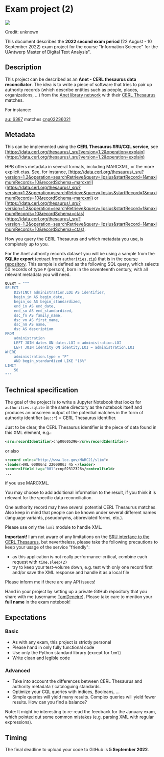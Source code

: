 # Exam project (2)

![](images/project.jpeg)

Credit: unknown

This document describes the **2022 second exam period** (22 August - 10 September 2022) exam project for the course "Information Science" for the UAntwerp Master of Digital Text Analysis".

## Description

This project can be described as an **Anet - CERL thesaurus data reconciliator**. The idea is to write a piece of software that tries to pair up  authority records (which describe entities such as people, places, organizations, ...) from the [Anet library network](https://en.wikipedia.org/wiki/Brocade_Library_Services)  with their [CERL Thesaurus](https://data.cerl.org/thesaurus/_search) matches.

For instance:

[au::6387](https://anet.be/record/isaarua/au::6387/E) matches [cnp02236021](https://data.cerl.org/thesaurus/cnp02236021)

## Metadata

This can be implemented using the **CERL Thesaurus SRU/CQL service**, see [https://data.cerl.org/thesaurus/_sru?version=1.2&operation=explain](https://data.cerl.org/thesaurus/_sru?version=1.2&operation=explain)

HPB offers metadata in several formats, including MARCXML, or the more explicit ctas. See, for instance, [https://data.cerl.org/thesaurus/_sru?version=1.2&operation=searchRetrieve&query=lipsius&startRecord=1&maximumRecords=10&recordSchema=marcxml](https://data.cerl.org/thesaurus/_sru?version=1.2&operation=searchRetrieve&query=lipsius&startRecord=1&maximumRecords=10&recordSchema=marcxml) or [https://data.cerl.org/thesaurus/_sru?version=1.2&operation=searchRetrieve&query=lipsius&startRecord=1&maximumRecords=10&recordSchema=ctas](https://data.cerl.org/thesaurus/_sru?version=1.2&operation=searchRetrieve&query=lipsius&startRecord=1&maximumRecords=10&recordSchema=ctas).

How you query the CERL Thesaurus and which metadata you use, is completely up to you.

For the Anet authority records dataset you will be using a sample from the **SQLite  export** (extract from `authorities.zip`) that is in the [course repository](https://github.com/TomDeneire/InformationScience/tree/main/course/data). This sample is defined as the following SQL query, which selects 50 records of type `P` (person), born in the seventeenth century, with all relevant metadata you will need.

``` python
QUERY = """
SELECT
    DISTINCT administration.LOI AS identifier,
    begin_in AS begin_date,
    begin_so AS begin_standardized,
    end_in AS end_date,
    end_so AS end_standardized,
    dsc_fn AS family_name,
    dsc_vn AS first_name,
    dsc_nm AS name,
    dsc AS description
FROM
    administration
    LEFT JOIN dates ON dates.LOI = administration.LOI
    LEFT JOIN identity ON identity.LOI = administration.LOI
WHERE
    administration.type = "P"
    AND begin_standardized LIKE "16%"
LIMIT
    50
"""
```

## Technical specification

The goal of the project is to write a Jupyter Notebook that looks for `authorities.sqlite` in the same directory as the notebook itself and produces an onscreen output of the potential matches in the form of authority identifier (`au::*`) = CERL Thesaurus identifier.

Just to be clear, the CERL Thesaurus identifier is the piece of data found in this XML element, e.g.:

``` xml
<srw:recordIdentifier>cnp00605296</srw:recordIdentifier>
```

or also

```xml
<record xmlns="http://www.loc.gov/MARC21/slim">
<leader>0RL 00000nz 22000003 45 </leader>
<controlfield tag="001">cnp02312326</controlfield>
...
```

if you use MARCXML.

You may choose to add additional information to the result, if you think it is relevant for the specific data reconciliation.

One authority record may have several potential CERL Thesaurus matches. Also keep in mind that people can be known under several different names (language variants, pseudonyms, abbreviated forms, etc.).

Please use only the `lxml` module to handle XML.

**Important!** I am not aware of any limitations on the [SRU interface to the CERL Thesaurus](https://www.cerl.org/resources/cerl_thesaurus/sru), but nevertheless, please take the following precautions to keep your usage of the service "friendly":

- as this application is not really performance-critical, combine each request with `time.sleep(2)`
- try to keep your test-volume down, e.g. test with only one record first and/or save the XML response and handle it as a local file

Please inform me if there are any API issues!

Hand in your project by setting up a private GitHub repository that you share with me (username [TomDeneire](https://github.com/TomDeneire)). Please take care to mention your **full name** in the exam notebook!

## Expectations

### Basic

- As with any exam, this project is strictly personal
- Please hand in only fully functional code
- Use only the Python standard library (except for `lxml`)
- Write clean and legible code

### Advanced

- Take into account the differences between CERL Thesaurus and authority metadata / cataloguing standards.
- Optimize your CQL queries with indices, Booleans, ...
- Simple queries will yield many results. Complex queries will yield fewer results. How can you find a balance?

Note: It might be interesting to re-read the feedback for the January exam, which pointed out some common mistakes (e.g. parsing XML with regular expressions).

## Timing

The final deadline to upload your code to GitHub is **5 September 2022**.
